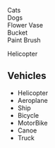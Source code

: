 Cats  
Dogs  
Flower Vase  
Bucket  
Paint Brush  

Helicopter

## Vehicles
- Helicopter
- Aeroplane
- Ship
- Bicycle
- MotorBike
- Canoe
- Truck